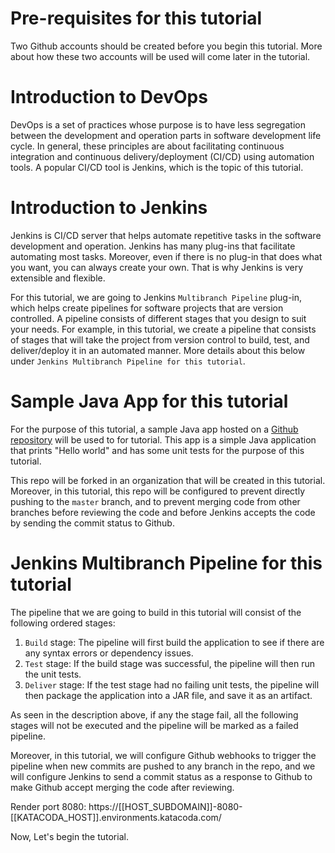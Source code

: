 # Pre-requisites for this tutorial
Two Github accounts should be created before you begin this tutorial. More about how these two accounts will be used will come later in the tutorial.

# Introduction to DevOps
DevOps is a set of practices whose purpose is to have less segregation between the development and operation parts in software development life cycle. In general, these principles are about facilitating continuous integration and continuous delivery/deployment (CI/CD) using automation tools. A popular CI/CD tool is Jenkins, which is the topic of this tutorial.

# Introduction to Jenkins
Jenkins is CI/CD server that helps automate repetitive tasks in the software development and operation. Jenkins has many plug-ins that facilitate automating most tasks. Moreover, even if there is no plug-in that does what you want, you can always create your own. That is why Jenkins is very extensible and flexible.

For this tutorial, we are going to Jenkins `Multibranch Pipeline` plug-in, which helps create pipelines for software projects that are version controlled. A pipeline consists of different stages that you design to suit your needs. For example, in this tutorial, we create a pipeline that consists of stages that will take the project from version control to build, test, and deliver/deploy it in an automated manner. More details about this below under `Jenkins Multibranch Pipeline for this tutorial`.

# Sample Java App for this tutorial
For the purpose of this tutorial, a sample Java app hosted on a [Github repository](https://github.com/georgewbar/sample-project-repo) will be used to for tutorial. This app is a simple Java application that prints "Hello world" and has some unit tests for the purpose of this tutorial.

This repo will be forked in an organization that will be created in this tutorial. Moreover, in this tutorial, this repo will be configured to prevent directly pushing to the `master` branch, and to prevent merging code from other branches before reviewing the code and before Jenkins accepts the code by sending the commit status to Github.

# Jenkins Multibranch Pipeline for this tutorial
The pipeline that we are going to build in this tutorial will consist of the following ordered stages:

1. `Build` stage: The pipeline will first build the application to see if there are any syntax errors or dependency issues.
2. `Test` stage: If the build stage was successful, the pipeline will then run the unit tests.
3. `Deliver` stage: If the test stage had no failing unit tests, the pipeline will then package the application into a JAR file, and save it as an artifact.

As seen in the description above, if any the stage fail, all the following stages will not be executed and the pipeline will be marked as a failed pipeline.

Moreover, in this tutorial, we will configure Github webhooks to trigger the pipeline when new commits are pushed to any branch in the repo, and we will configure Jenkins to send a commit status as a response to Github to make Github accept merging the code after reviewing.

Render port 8080: https://[[HOST_SUBDOMAIN]]-8080-[[KATACODA_HOST]].environments.katacoda.com/

Now, Let's begin the tutorial.

